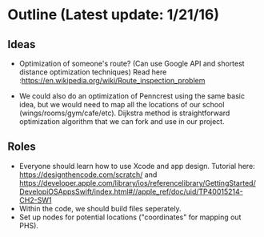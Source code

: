 # Outline (Latest update: 1/21/16)

Ideas
--------
* Optimization of someone's route? (Can use Google API and shortest distance optimization techniques)  Read here :https://en.wikipedia.org/wiki/Route_inspection_problem

* We could also do an optimization of Penncrest using the same basic idea, but we would need to map all the locations of our school (wings/rooms/gym/cafe/etc).  Dijkstra method is straightforward optimization algorithm that we can fork and use in our project.

Roles
------------
* Everyone should learn how to use Xcode and app design. Tutorial here: https://designthencode.com/scratch/ and https://developer.apple.com/library/ios/referencelibrary/GettingStarted/DevelopiOSAppsSwift/index.html#//apple_ref/doc/uid/TP40015214-CH2-SW1
* Within the code, we should build files seperately. 
* Set up nodes for potential locations ("coordinates" for mapping out PHS).
